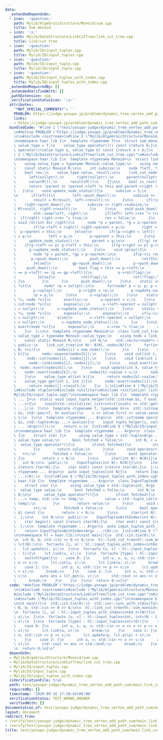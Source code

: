 ```yaml
---
data:
  _extendedDependsOn:
  - icon: ':question:'
    path: Mylib/AlgebraicStructure/Monoid/sum.cpp
    title: Sum monoid
  - icon: ':x:'
    path: Mylib/DataStructure/LinkCutTree/link_cut_tree.cpp
    title: Link/cut tree
  - icon: ':question:'
    path: Mylib/IO/input_tuples.cpp
    title: Mylib/IO/input_tuples.cpp
  - icon: ':question:'
    path: Mylib/IO/input_tuple.cpp
    title: Mylib/IO/input_tuple.cpp
  - icon: ':question:'
    path: Mylib/IO/input_tuples_with_index.cpp
    title: Mylib/IO/input_tuples_with_index.cpp
  _extendedRequiredBy: []
  _extendedVerifiedWith: []
  _pathExtension: cpp
  _verificationStatusIcon: ':x:'
  attributes:
    '*NOT_SPECIAL_COMMENTS*': ''
    PROBLEM: https://judge.yosupo.jp/problem/dynamic_tree_vertex_add_path_sum
    links:
    - https://judge.yosupo.jp/problem/dynamic_tree_vertex_add_path_sum
  bundledCode: "#line 1 \"test/yosupo-judge/dynamic_tree_vertex_add_path_sum/main.link_cut_tree.test.cpp\"\
    \n#define PROBLEM \"https://judge.yosupo.jp/problem/dynamic_tree_vertex_add_path_sum\"\
    \n\n#include <iostream>\n#line 2 \"Mylib/AlgebraicStructure/Monoid/sum.cpp\"\n\
    \nnamespace haar_lib {\n  template <typename T>\n  struct sum_monoid {\n    using\
    \ value_type = T;\n    value_type operator()() const {return 0;}\n    value_type\
    \ operator()(value_type a, value_type b) const {return a + b;}\n  };\n}\n#line\
    \ 2 \"Mylib/DataStructure/LinkCutTree/link_cut_tree.cpp\"\n#include <vector>\n\
    \nnamespace haar_lib {\n  template <typename Monoid>\n  struct link_cut_node {\n\
    \    using value_type = typename Monoid::value_type;\n    using node = link_cut_node;\n\
    \    const static Monoid M;\n\n    int subsize;\n    node *left, *right, *parent;\n\
    \    bool rev;\n    value_type value, result;\n\n    link_cut_node():\n      subsize(1),\n\
    \      left(nullptr),\n      right(nullptr),\n      parent(nullptr),\n      rev(false),\n\
    \      value(M()),\n      result(M())\n    {}\n\n    bool is_root() const {\n\
    \      return !parent or (parent->left != this and parent->right != this);\n \
    \   }\n\n    void update_node_status(){\n      subsize = 1;\n      result = value;\n\
    \n      if(left){\n        left->push_down();\n        subsize += left->subsize;\n\
    \        result = M(result, left->result);\n      }\n\n      if(right){\n    \
    \    right->push_down();\n        subsize += right->subsize;\n        result =\
    \ M(result, right->result);\n      }\n    }\n\n    void push_down(){\n      if(rev){\n\
    \        std::swap(left, right);\n        if(left) left->rev ^= true;\n      \
    \  if(right) right->rev ^= true;\n        rev = false;\n      }\n    }\n\n   \
    \ void rot(int dir_right){\n      node *p = parent, *g = p->parent;\n\n      if(dir_right){\n\
    \        if((p->left = right)) right->parent = p;\n        right = p;\n      \
    \  p->parent = this;\n      }else{\n        if((p->right = left)) left->parent\
    \ = p;\n        left = p;\n        p->parent = this;\n      }\n\n      p->update_node_status();\n\
    \      update_node_status();\n      parent = g;\n\n      if(!g) return;\n\n  \
    \    if(g->left == p) g->left = this;\n      if(g->right == p) g->right = this;\n\
    \      g->update_node_status();\n    }\n\n    void splay(){\n      while(not is_root()){\n\
    \        node *p = parent, *gp = p->parent;\n\n        if(p->is_root()){\n   \
    \       p->push_down();\n          push_down();\n          rot(this == p->left);\n\
    \        }else{\n          gp->push_down();\n          p->push_down();\n     \
    \     push_down();\n          bool flag = this == p->left;\n          if((this\
    \ == p->left) == (p == gp->left)){\n            p->rot(flag);\n            rot(flag);\n\
    \          }else{\n            rot(flag);\n            rot(!flag);\n         \
    \ }\n        }\n      }\n      push_down();\n    }\n\n    static void expose(node\
    \ *u){\n      node* rp = nullptr;\n\n      for(node* p = u; p; p = p->parent){\n\
    \        p->splay();\n        p->right = rp;\n        p->update_node_status();\n\
    \        rp = p;\n      }\n\n      u->splay();\n    }\n\n    static void link(node\
    \ *u, node *v){\n      evert(u);\n      u->parent = v;\n    }\n\n    static void\
    \ cut(node *u){\n      expose(u);\n      u->left->parent = nullptr;\n      u->left\
    \ = nullptr;\n      u->update_node_status();\n    }\n\n    static void cut(node\
    \ *u, node *v){\n      expose(u);\n      expose(v);\n      if(u->is_root()) u->parent\
    \ = nullptr;\n      else{\n        v->left->parent = nullptr;\n        v->left\
    \ = nullptr;\n        v->update_node_status();\n      }\n    }\n\n    static void\
    \ evert(node *u){\n      expose(u);\n      u->rev ^= true;\n      u->push_down();\n\
    \    }\n  };\n\n  template <typename Monoid>\n  class link_cut_tree {\n    using\
    \ value_type = typename Monoid::value_type;\n    using node = link_cut_node<Monoid>;\n\
    \    const static Monoid M;\n\n    int N;\n    std::vector<node*> nodes;\n\n \
    \ public:\n    link_cut_tree(int N): N(N), nodes(N){\n      for(int i = 0; i <\
    \ N; ++i){\n        nodes[i] = new node();\n      }\n    }\n\n    void expose(int\
    \ k){\n      node::expose(nodes[k]);\n    }\n\n    void cut(int i, int j){\n \
    \     node::cut(nodes[i], nodes[j]);\n    }\n\n    void link(int i, int j){\n\
    \      node::link(nodes[i], nodes[j]);\n    }\n\n    void evert(int k){\n    \
    \  node::evert(nodes[k]);\n    }\n\n    void update(int k, value_type x){\n  \
    \    node::evert(nodes[k]);\n      nodes[k]->value = x;\n      nodes[k]->push_down();\n\
    \    }\n\n    value_type at(int k){\n      return nodes[k]->value;\n    }\n\n\
    \    value_type get(int i, int j){\n      node::evert(nodes[i]);\n      node::expose(nodes[j]);\n\
    \      return nodes[j]->result;\n    }\n  };\n}\n#line 4 \"Mylib/IO/input_tuples.cpp\"\
    \n#include <tuple>\n#include <utility>\n#include <initializer_list>\n#line 6 \"\
    Mylib/IO/input_tuple.cpp\"\n\nnamespace haar_lib {\n  template <typename T, size_t\
    \ ... I>\n  static void input_tuple_helper(std::istream &s, T &val, std::index_sequence<I\
    \ ...>){\n    (void)std::initializer_list<int>{(void(s >> std::get<I>(val)), 0)\
    \ ...};\n  }\n\n  template <typename T, typename U>\n  std::istream& operator>>(std::istream\
    \ &s, std::pair<T, U> &value){\n    s >> value.first >> value.second;\n    return\
    \ s;\n  }\n\n  template <typename ... Args>\n  std::istream& operator>>(std::istream\
    \ &s, std::tuple<Args ...> &value){\n    input_tuple_helper(s, value, std::make_index_sequence<sizeof\
    \ ... (Args)>());\n    return s;\n  }\n}\n#line 8 \"Mylib/IO/input_tuples.cpp\"\
    \n\nnamespace haar_lib {\n  template <typename ... Args>\n  class InputTuples\
    \ {\n    struct iter {\n      using value_type = std::tuple<Args ...>;\n     \
    \ value_type value;\n      bool fetched = false;\n      int N, c = 0;\n\n    \
    \  value_type operator*(){\n        if(not fetched){\n          std::cin >> value;\n\
    \        }\n        return value;\n      }\n\n      void operator++(){\n     \
    \   ++c;\n        fetched = false;\n      }\n\n      bool operator!=(iter &) const\
    \ {\n        return c < N;\n      }\n\n      iter(int N): N(N){}\n    };\n\n \
    \   int N;\n\n  public:\n    InputTuples(int N): N(N){}\n\n    iter begin() const\
    \ {return iter(N);}\n    iter end() const {return iter(N);}\n  };\n\n  template\
    \ <typename ... Args>\n  auto input_tuples(int N){\n    return InputTuples<Args\
    \ ...>(N);\n  }\n}\n#line 8 \"Mylib/IO/input_tuples_with_index.cpp\"\n\nnamespace\
    \ haar_lib {\n  template <typename ... Args>\n  class InputTuplesWithIndex {\n\
    \    struct iter {\n      using value_type = std::tuple<int, Args ...>;\n    \
    \  value_type value;\n      bool fetched = false;\n      int N;\n      int c =\
    \ 0;\n\n      value_type operator*(){\n        if(not fetched){\n          std::tuple<Args\
    \ ...> temp; std::cin >> temp;\n          value = std::tuple_cat(std::make_tuple(c),\
    \ temp);\n        }\n        return value;\n      }\n\n      void operator++(){\n\
    \        ++c;\n        fetched = false;\n      }\n\n      bool operator!=(iter\
    \ &) const {\n        return c < N;\n      }\n\n      iter(int N): N(N){}\n  \
    \  };\n\n    int N;\n\n  public:\n    InputTuplesWithIndex(int N): N(N){}\n\n\
    \    iter begin() const {return iter(N);}\n    iter end() const {return iter(N);}\n\
    \  };\n\n  template <typename ... Args>\n  auto input_tuples_with_index(int N){\n\
    \    return InputTuplesWithIndex<Args ...>(N);\n  }\n}\n#line 8 \"test/yosupo-judge/dynamic_tree_vertex_add_path_sum/main.link_cut_tree.test.cpp\"\
    \n\nnamespace hl = haar_lib;\n\nint main(){\n  std::cin.tie(0);\n  std::ios::sync_with_stdio(false);\n\
    \n  int N, Q; std::cin >> N >> Q;\n\n  hl::link_cut_tree<hl::sum_monoid<int64_t>>\
    \ lct(N);\n\n  for(auto [i, a] : hl::input_tuples_with_index<int64_t>(N)){\n \
    \   lct.update(i, a);\n  }\n\n  for(auto [u, v] : hl::input_tuples<int, int>(N\
    \ - 1)){\n    lct.link(u, v);\n  }\n\n  for(auto [type] : hl::input_tuples<int>(Q)){\n\
    \    switch(type){\n    case 0: {\n      int u, v, w, x; std::cin >> u >> v >>\
    \ w >> x;\n      lct.cut(u, v);\n      lct.link(w, x);\n      break;\n    }\n\
    \    case 1: {\n      int p, x; std::cin >> p >> x;\n      lct.update(p, lct.at(p)\
    \ + x);\n      break;\n    }\n    case 2: {\n      int u, v; std::cin >> u >>\
    \ v;\n      auto ans = lct.get(u, v);\n      std::cout << ans << std::endl;\n\
    \      break;\n    }\n    }\n  }\n\n  return 0;\n}\n"
  code: "#define PROBLEM \"https://judge.yosupo.jp/problem/dynamic_tree_vertex_add_path_sum\"\
    \n\n#include <iostream>\n#include \"Mylib/AlgebraicStructure/Monoid/sum.cpp\"\n\
    #include \"Mylib/DataStructure/LinkCutTree/link_cut_tree.cpp\"\n#include \"Mylib/IO/input_tuples.cpp\"\
    \n#include \"Mylib/IO/input_tuples_with_index.cpp\"\n\nnamespace hl = haar_lib;\n\
    \nint main(){\n  std::cin.tie(0);\n  std::ios::sync_with_stdio(false);\n\n  int\
    \ N, Q; std::cin >> N >> Q;\n\n  hl::link_cut_tree<hl::sum_monoid<int64_t>> lct(N);\n\
    \n  for(auto [i, a] : hl::input_tuples_with_index<int64_t>(N)){\n    lct.update(i,\
    \ a);\n  }\n\n  for(auto [u, v] : hl::input_tuples<int, int>(N - 1)){\n    lct.link(u,\
    \ v);\n  }\n\n  for(auto [type] : hl::input_tuples<int>(Q)){\n    switch(type){\n\
    \    case 0: {\n      int u, v, w, x; std::cin >> u >> v >> w >> x;\n      lct.cut(u,\
    \ v);\n      lct.link(w, x);\n      break;\n    }\n    case 1: {\n      int p,\
    \ x; std::cin >> p >> x;\n      lct.update(p, lct.at(p) + x);\n      break;\n\
    \    }\n    case 2: {\n      int u, v; std::cin >> u >> v;\n      auto ans = lct.get(u,\
    \ v);\n      std::cout << ans << std::endl;\n      break;\n    }\n    }\n  }\n\
    \n  return 0;\n}\n"
  dependsOn:
  - Mylib/AlgebraicStructure/Monoid/sum.cpp
  - Mylib/DataStructure/LinkCutTree/link_cut_tree.cpp
  - Mylib/IO/input_tuples.cpp
  - Mylib/IO/input_tuple.cpp
  - Mylib/IO/input_tuples_with_index.cpp
  isVerificationFile: true
  path: test/yosupo-judge/dynamic_tree_vertex_add_path_sum/main.link_cut_tree.test.cpp
  requiredBy: []
  timestamp: '2020-09-16 17:10:42+09:00'
  verificationStatus: TEST_WRONG_ANSWER
  verifiedWith: []
documentation_of: test/yosupo-judge/dynamic_tree_vertex_add_path_sum/main.link_cut_tree.test.cpp
layout: document
redirect_from:
- /verify/test/yosupo-judge/dynamic_tree_vertex_add_path_sum/main.link_cut_tree.test.cpp
- /verify/test/yosupo-judge/dynamic_tree_vertex_add_path_sum/main.link_cut_tree.test.cpp.html
title: test/yosupo-judge/dynamic_tree_vertex_add_path_sum/main.link_cut_tree.test.cpp
---
```

